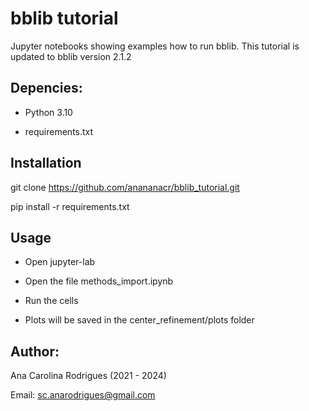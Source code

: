 # bblib tutorial

Jupyter notebooks showing examples how to run bblib.
This tutorial is updated to bblib version 2.1.2

## Depencies:

- Python 3.10
  
- requirements.txt

## Installation

git clone https://github.com/anananacr/bblib_tutorial.git

pip install -r requirements.txt

## Usage

- Open jupyter-lab

- Open the file methods_import.ipynb

- Run the cells

- Plots will be saved in the center_refinement/plots folder

## Author:

Ana Carolina Rodrigues (2021 - 2024)

Email: sc.anarodrigues@gmail.com
